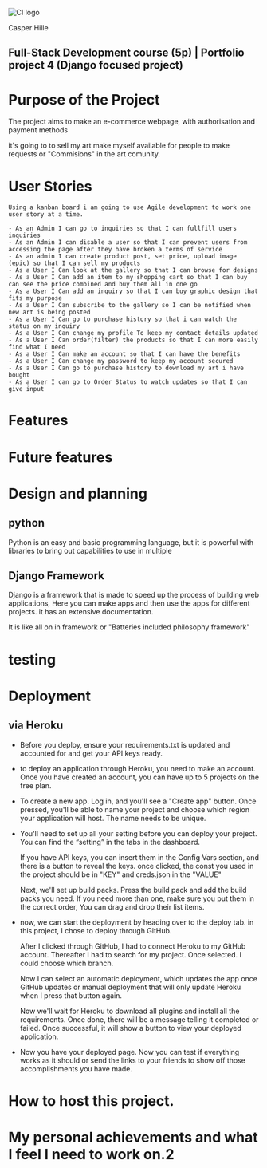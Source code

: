 ![CI logo](https://codeinstitute.s3.amazonaws.com/fullstack/ci_logo_small.png)

Casper Hille

Full-Stack Development course (5p) | Portfolio project 4 (Django focused project)
---

# Purpose of the Project

The project aims to make an e-commerce webpage, with authorisation and payment methods

it's going to to sell my art make myself available for people to make requests or "Commisions" in the art comunity.

# User Stories

    Using a kanban board i am going to use Agile development to work one user story at a time.

    - As an Admin I can go to inquiries so that I can fullfill users inquiries
    - As an Admin I can disable a user so that I can prevent users from accessing the page after they have broken a terms of service
    - As an admin I can create product post, set price, upload image (epic) so that	I can sell my products
    - As a User I Can look at the gallery so that I can browse for designs
    - As a User I Can add an item to my shopping cart so that I can buy can see the price combined and buy them all in one go
    - As a User I Can add an inquiry so that I can buy graphic design that fits my purpose
    - As a User I Can subscribe to the gallery so I can be notified when new art is being posted
    - As a User I Can go to purchase history so that i can watch the status on my inquiry
    - As a User I Can change my profile To keep my contact details updated
    - As a User I Can order(filter) the products so that I can more easily find what I need
    - As a User I Can make an account so that I can have the benefits
    - As a User I Can change my password to keep my account secured
    - As a User I Can go to purchase history to download my art i have bought
    - As a User I can go to Order Status to watch updates so that I can give input

# Features

# Future features

# Design and planning

## python

Python is an easy and basic programming language, but it is powerful with libraries to bring out capabilities to use in multiple

## Django Framework

Django is a framework that is made to speed up the process of building web applications, Here you can make apps and then use the apps for different projects. it has an extensive documentation.

It is like all on in framework or "Batteries included philosophy framework"

# testing

# Deployment

## via Heroku

- Before you deploy, ensure your requirements.txt is updated and accounted for and get your API keys ready.

- to deploy an application through Heroku, you need to make an account. Once you have created an account, you can have up to 5 projects on the free plan.

- To create a new app. Log in, and you'll see a "Create app" button.
  Once pressed, you'll be able to name your project and choose which region your application will host. The name needs to be unique.

- You'll need to set up all your setting before you can deploy your project. You can find the “setting” in the tabs in the dashboard.

  If you have API keys, you can insert them in the Config Vars section, and there is a button to reveal the keys.
  once clicked, the const you used in the project should be in "KEY" and creds.json in the "VALUE"

  Next, we'll set up build packs. Press the build pack and add the build packs you need. If you need more than one, make sure you put them in the correct order, You can drag and drop their list items.

- now, we can start the deployment by heading over to the deploy tab. in this project, I chose to deploy through GitHub.

  After I clicked through GitHub, I had to connect Heroku to my GitHub account. Thereafter I had to search for my project. Once selected.
  I could choose which branch.

  Now I can select an automatic deployment, which updates the app once GitHub updates or manual deployment that will only update Heroku when I press that button again.

  Now we'll wait for Heroku to download all plugins and install all the requirements. Once done, there will be a message telling it completed or failed. Once successful, it will show a button to view your deployed application.

- Now you have your deployed page. Now you can test if everything works as it should or send the links to your friends to show off those accomplishments you have made.

# How to host this project.


# My personal achievements and what I feel I need to work on.2
